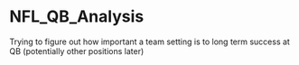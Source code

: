 # NFL_QB_Analysis
Trying to figure out how important a team setting is to long term success at QB (potentially other positions later)
